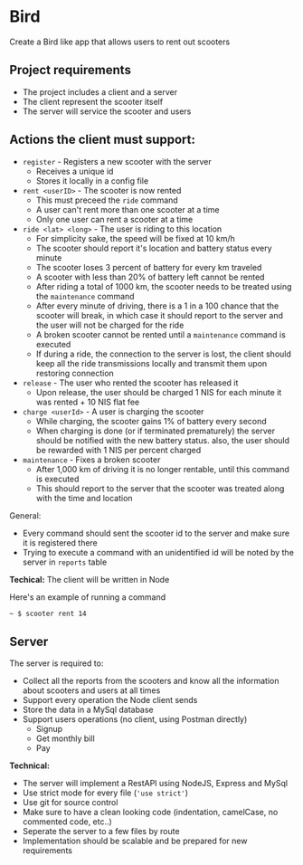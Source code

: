 # Bird 

Create a Bird like app that allows users to rent out scooters

## Project requirements

* The project includes a client and a server
* The client represent the scooter itself 
* The server will service the scooter and users

## Actions the client must support:
* `register` - Registers a new scooter with the server
    * Receives a unique id
    * Stores it locally in a config file
* `rent <userID>` - The scooter is now rented 
    * This must preceed the `ride` command
    * A user can't rent more than one scooter at a time
    * Only one user can rent a scooter at a time
* `ride <lat> <long>` - The user is riding to this location
  * For simplicity sake, the speed will be fixed at 10 km/h
  * The scooter should report it's location and battery status every minute
  * The scooter loses 3 percent of battery for every km traveled
  * A scooter with less than 20% of battery left cannot be rented
  * After riding a total of 1000 km, the scooter needs to be treated using the `maintenance` command
  * After every minute of driving, there is a 1 in a 100 chance that the scooter will break, in which case it should report to the server and the user will not be charged for the ride
  * A broken scooter cannot be rented until a `maintenance` command is executed
  * If during a ride, the connection to the server is lost, the client should keep all the ride transmissions locally and transmit them upon restoring connection
* `release` - The user who rented the scooter has released it
  * Upon release, the user should be charged 1 NIS for each minute it was rented + 10 NIS flat fee
* `charge <userId>` - A user is charging the scooter
  * While charging, the scooter gains 1% of battery every second
  * When charging is done (or if terminated prematurely) the server should be notified with the new battery status. also, the user should be rewarded with 1 NIS per percent charged
* `maintenance` - Fixes a broken scooter
  * After 1,000 km of driving it is no longer rentable, until this command is executed
  * This should report to the server that the scooter was treated along with the time and location

General:
* Every command should sent the scooter id to the server and make sure it is registered there
* Trying to execute a command with an unidentified id will be noted by the server in `reports` table

**Techical:** The client will be written in Node

Here's an example of running a command
```cmd
~ $ scooter rent 14
```

## Server
The server is required to:
* Collect all the reports from the scooters and know all the information about scooters and users at all times
* Support every operation the Node client sends
* Store the data in a MySql database
* Support users operations (no client, using Postman directly)
  * Signup
  * Get monthly bill
  * Pay

**Technical:** 
* The server will implement a RestAPI using NodeJS, Express and MySql
* Use strict mode for every file (`'use strict'`)
* Use git for source control
* Make sure to have a clean looking code (indentation, camelCase, no commented code, etc..)
* Seperate the server to a few files by route
* Implementation should be scalable and be prepared for new requirements
